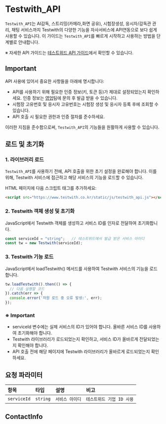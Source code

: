 # Testwith_API
 
`Testwith_API`는 AI감독, 스트리밍(카메라,화면 공유), 시험장생성, 응시자/감독관 관리, 채팅 서비스까지 Testwith의 다양한 기능을 자사서비스에 API연동으로 보다 쉽게 사용할 수 있습니다. 이 가이드는 `Testwith_API`를 빠르게 시작하고 사용하는 방법을 단계별로 안내합니다.

※ 자세한 API 가이드는 [테스트위드 API 가이드](https://testwith.co.kr/twguide/kr)에서 확인할 수 있습니다.

## Important

API 사용에 있어서 중요한 사항들을 아래에 명시합니다:

- API를 사용하기 위해 필요한 인증 정보(키, 토큰 등)가 제대로 설정되었는지 확인하세요. 인증 정보는 [영업](#ContactInfo)팀에 문의 후 발급 받을 수 있습니다.
- 시험장 고유번호 및 응시자 고유번호는 시험장 생성 및 응시자 등록 후에 조회할 수 있습니다.
- API 호출 시 필요한 권한과 인증 절차를 준수하세요.

이러한 지침을 준수함으로써, `Testwith_API`의 기능들을 원활하게 사용할 수 있습니다.

## 로드 및 초기화
### 1. 라이브러리 로드
`Testwith_API`를 사용하기 전에, API 호출을 위한 초기 설정을 완료해야 합니다. 이를 위해, Testwith 서비스에 접근하고 해당 서비스의 기능을 로드할 수 있습니다.

HTML 페이지에 다음 스크립트 태그를 추가하세요:
```html
<script src="https://www.testwith.co.kr/static/js/testwith_api.js"></script>
```

### 2. Testwith 객체 생성 및 초기화
JavaScript에서 Testwith 객체를 생성하고 서비스 ID를 인자로 전달하여 초기화합니다.

```javascript
const serviceId = "string";   // 테스트위드에서 발급 받은 서비스 아이디
const tw = new Testwith(serviceId);
```

### 3. Testwith 기능 로드
JavaScript에서 loadTestwith() 메서드를 사용하여 Testwith 서비스의 기능을 로드합니다.

```javascript
tw.loadTestwith().then(() => {
  // 다음 실행할 코드
}).catch(err => {
  console.error('자원 로드 중 오류 발생:', err);
});
```

### ※ Important
- serviceId 변수에는 실제 서비스의 ID가 있어야 합니다. 올바른 서비스 ID를 사용하여 초기화해야 합니다.
- Testwith 라이브러리가 로드되었는지 확인하고, 서비스 ID가 올바르게 전달되었는지 확인해야 합니다.
- API 호출 전에 해당 페이지에 Testwith 라이브러리가 올바르게 로드되었는지 확인하세요.

## 요청 파라미터

|항목|타입|설명|비고|
|:--------|:-----|:------------|:--------------------|
|`serviceId`|`string`|`서비스 아이디` |`테스트위드 기업 ID 사용`|

## ContactInfo



